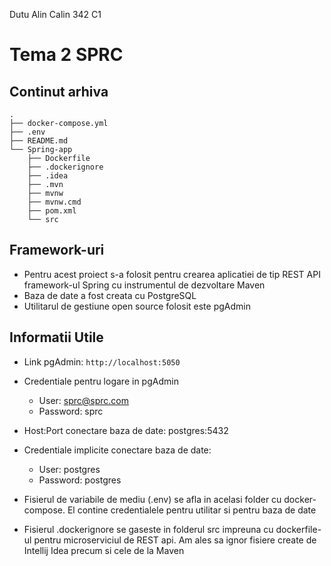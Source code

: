 Dutu Alin Calin
342 C1


# Tema 2 SPRC

## Continut arhiva
```
.
├── docker-compose.yml
├── .env
├── README.md
└── Spring-app
    ├── Dockerfile
    ├── .dockerignore
    ├── .idea
    ├── .mvn
    ├── mvnw
    ├── mvnw.cmd
    ├── pom.xml
    └── src
```

## Framework-uri

- Pentru acest proiect s-a folosit pentru crearea aplicatiei de tip REST API
framework-ul Spring cu instrumentul de dezvoltare Maven
- Baza de date a fost creata cu PostgreSQL
- Utilitarul de gestiune open source folosit este pgAdmin


## Informatii Utile

- Link pgAdmin: `http://localhost:5050`
- Credentiale pentru logare in pgAdmin
  - User: sprc@sprc.com
  - Password: sprc
  
- Host:Port conectare baza de date: postgres:5432
- Credentiale implicite conectare baza de date:
  - User: postgres
  - Password: postgres

- Fisierul de variabile de mediu (.env) se afla in acelasi folder cu docker-compose.
El contine credentialele pentru utilitar si pentru baza de date

- Fisierul .dockerignore se gaseste in folderul src impreuna cu dockerfile-ul pentru
microserviciul de REST api. Am ales sa ignor fisiere create de Intellij Idea precum
si cele de la Maven

